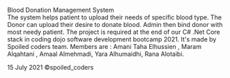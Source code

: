 Blood Donation Management System  
The system helps patient to upload their needs of specific blood type. 
The Donor can upload their desire to donate blood.
Admin then bind donor with most needy patient. 
The project is required at the end of our C# .Net Core stack in coding dojo software development bootcamp 2021. 
It's made by Spoiled coders team. Members are : Amani Taha Elhussien , Maram Alqahtani , Amaal Almehmadi, Yara Alhumaidhi, Rana Alotaibi.

15 July 2021 ©spoiled_coders
